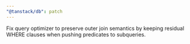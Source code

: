 ```yaml
---
"@tanstack/db": patch
---
```


Fix query optimizer to preserve outer join semantics by keeping residual WHERE clauses when pushing predicates to subqueries.
